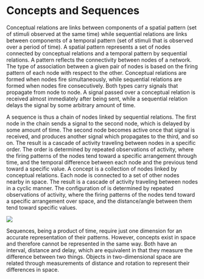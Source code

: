 # Concepts and Sequences

Conceptual relations are links between components of a spatial pattern (set of stimuli observed at the same time) while sequential relations are links between components of a temporal pattern (set of stimuli that is observed over a period of time). A spatial pattern represents a set of nodes connected by conceptual relations and a temporal pattern by sequential relations. A pattern reflects the connectivity between nodes of a network. The type of association between a given pair of nodes is based on the firing pattern of each node with respect to the other. Conceptual relations are formed when nodes fire simultaneously, while sequential relations are formed when nodes fire consecutively. Both types carry signals that propagate from node to node. A signal passed over a conceptual relation is received almost immediately after being sent, while a sequential relation delays the signal by some arbitrary amount of time.

A sequence is thus a chain  of nodes linked by sequential relations. The first node in the chain sends a signal to the second node, which is delayed by some amount of time. The second node becomes active once that signal is received, and produces another signal which propagates to the third, and so on. The result is a cascade of activity traveling between nodes in a specific order. The order is determined by repeated observations of activity, where the firing patterns of the nodes tend toward a specific arrangement through time, and the temporal difference between each node and the previous tend toward a specific value. A concept is a collection of nodes linked by conceptual relations. Each node is connected to a set of other nodes nearby in space. The result is a cascade of activity traveling between nodes in a cyclic manner. The configuration of is determined by repeated observations of activity, where the firing patterns of the nodes tend toward a specific arrangement over space, and the distance/angle between them tend toward specific values.

![](https://github.com/CarsonScott/Online-Relationship-Learning/blob/master/img/Patterns.PNG)

Sequences, being a product of time, require just one dimension for an accurate representation of their patterns. However, concepts exist in space and therefore cannot be represented in the same way. Both have an interval, distance and delay, which are equivalent in that they measure the difference between two things. Objects in two-dimensional space are related through measurements of distance and rotation to represent their differences in space.
